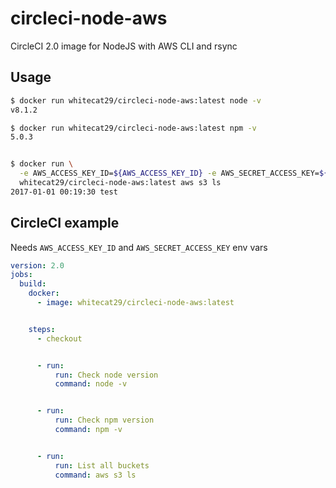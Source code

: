 # circleci-node-aws
CircleCI 2.0 image for NodeJS with AWS CLI and rsync


## Usage
```sh
$ docker run whitecat29/circleci-node-aws:latest node -v
v8.1.2

$ docker run whitecat29/circleci-node-aws:latest npm -v
5.0.3


$ docker run \
  -e AWS_ACCESS_KEY_ID=${AWS_ACCESS_KEY_ID} -e AWS_SECRET_ACCESS_KEY=${AWS_SECRET_ACCESS_KEY} \
  whitecat29/circleci-node-aws:latest aws s3 ls
2017-01-01 00:19:30 test
```


## CircleCI example
Needs `AWS_ACCESS_KEY_ID` and `AWS_SECRET_ACCESS_KEY` env vars

```yaml
version: 2.0
jobs:
  build:
    docker:
      - image: whitecat29/circleci-node-aws:latest


    steps:
      - checkout


      - run: 
          run: Check node version
          command: node -v


      - run: 
          run: Check npm version
          command: npm -v


      - run: 
          run: List all buckets
          command: aws s3 ls
```
